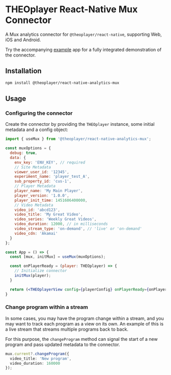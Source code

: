 # THEOplayer React-Native Mux Connector

A Mux analytics connector for `@theoplayer/react-native`, supporting Web, iOS and Android.

Try the accompanying [example](./example) app for a fully integrated demonstration of the connector.

## Installation

```sh
npm install @theoplayer/react-native-analytics-mux
```

[//]: # (npm install @theoplayer/react-native-analytics-mux)

## Usage

### Configuring the connector

Create the connector by providing the `THEOplayer` instance, some initial metadata and a config
object:

```jsx
import { useMux } from '@theoplayer/react-native-analytics-mux';

const muxOptions = {
  debug: true,
  data: {
    env_key: 'ENV_KEY', // required
    // Site Metadata
    viewer_user_id: '12345',
    experiment_name: 'player_test_A',
    sub_property_id: 'cus-1',
    // Player Metadata
    player_name: 'My Main Player',
    player_version: '1.0.0',
    player_init_time: 1451606400000,
    // Video Metadata
    video_id: 'abcd123',
    video_title: 'My Great Video',
    video_series: 'Weekly Great Videos',
    video_duration: 12000, // in milliseconds
    video_stream_type: 'on-demand', // 'live' or 'on-demand'
    video_cdn: 'Akamai'
  }
};

const App = () => {
  const [mux, initMux] = useMux(muxOptions);

  const onPlayerReady = (player: THEOplayer) => {
    // Initialize connector
    initMux(player);
  }

  return (<THEOplayerView config={playerConfig} onPlayerReady={onPlayerReady}/>);
}
```

### Change program within a stream

In some cases, you may have the program change within a stream, and you may want to track
each program as a view on its own.
An example of this is a live stream that streams multiple programs back to back.

For this purpose, the `changeProgram` method can signal the start of a new program and pass
updated metadata to the connector.

```typescript
mux.current?.changeProgram({
  video_title: 'New program',
  video_duration: 160000
});
```
